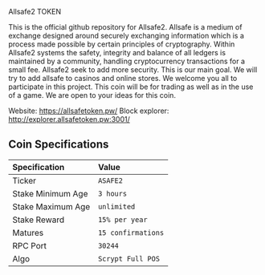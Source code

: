 Allsafe2 TOKEN

This is the official github repository for Allsafe2. Allsafe is a medium of exchange designed around securely exchanging information which is a process made possible by certain principles of cryptography. Within Allsafe2 systems the safety, integrity and balance of all ledgers is maintained by a community, handling cryptocurrency transactions for a small fee. Allsafe2 seek to add more security. This is our main goal. We will try to add allsafe to casinos and online stores. We welcome you all to participate in this project. This coin will be for trading as well as in the use of a game.
We are open to your ideas for this coin.

Website:
https://allsafetoken.pw/
Block explorer:
http://explorer.allsafetoken.pw:3001/

## Coin Specifications

| Specification | Value |
|:-----------|:-----------|
| Ticker | `ASAFE2` |
| Stake Minimum Age | `3 hours` |
| Stake Maximum Age | `unlimited` |
| Stake Reward | `15% per year` |
| Matures | `15 confirmations` |
| RPC Port | `30244` |
| Algo | `Scrypt Full POS` |